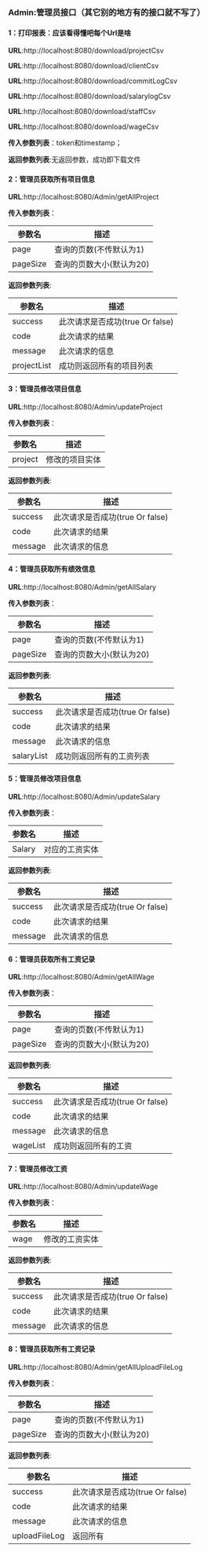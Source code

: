 ### Admin:管理员接口（其它别的地方有的接口就不写了）

#### 1：打印报表：应该看得懂吧每个Url是啥

**URL**:http://localhost:8080/download/projectCsv

**URL**:http://localhost:8080/download/clientCsv

**URL**:http://localhost:8080/download/commitLogCsv

**URL**:http://localhost:8080/download/salarylogCsv

**URL**:http://localhost:8080/download/staffCsv

**URL**:http://localhost:8080/download/wageCsv

**传入参数列表**：token和timestamp；

**返回参数列表**:无返回参数，成功即下载文件
#### 2：管理员获取所有项目信息

**URL**:http://localhost:8080/Admin/getAllProject

**传入参数列表**：

| 参数名   | 描述                     |
| -------- | ------------------------ |
| page     | 查询的页数(不传默认为1)  |
| pageSize | 查询的页数大小(默认为20) |

**返回参数列表**:

| 参数名      | 描述                 |
| ----------- | -------------------- |
| success  | 此次请求是否成功(true Or false) |
| code     | 此次请求的结果      |
| message     | 此次请求的信息 |
| projectList | 成功则返回所有的项目列表 |
#### 3：管理员修改项目信息

**URL**:http://localhost:8080/Admin/updateProject

**传入参数列表**：

| 参数名   | 描述                     |
| -------- | ------------------------ |
| project     | 修改的项目实体 |

**返回参数列表**:

| 参数名      | 描述                 |
| ----------- | -------------------- |
| success  | 此次请求是否成功(true Or false) |
| code     | 此次请求的结果      |
| message     | 此次请求的信息 |
#### 4：管理员获取所有绩效信息

**URL**:http://localhost:8080/Admin/getAllSalary

**传入参数列表**：

| 参数名   | 描述                     |
| -------- | ------------------------ |
| page     | 查询的页数(不传默认为1)  |
| pageSize | 查询的页数大小(默认为20) |

**返回参数列表**:

| 参数名      | 描述                 |
| ----------- | -------------------- |
| success  | 此次请求是否成功(true Or false) |
| code     | 此次请求的结果      |
| message     | 此次请求的信息 |
| salaryList | 成功则返回所有的工资列表 |
#### 5：管理员修改项目信息

**URL**:http://localhost:8080/Admin/updateSalary

**传入参数列表**：

| 参数名   | 描述                     |
| -------- | ------------------------ |
| Salary     | 对应的工资实体|

**返回参数列表**:

| 参数名      | 描述                 |
| ----------- | -------------------- |
| success  | 此次请求是否成功(true Or false) |
| code     | 此次请求的结果      |
| message     | 此次请求的信息 |

#### 6：管理员获取所有工资记录

**URL**:http://localhost:8080/Admin/getAllWage

**传入参数列表**：

| 参数名   | 描述                     |
| -------- | ------------------------ |
| page     | 查询的页数(不传默认为1)  |
| pageSize | 查询的页数大小(默认为20) |

**返回参数列表**:

| 参数名      | 描述                 |
| ----------- | -------------------- |
| success  | 此次请求是否成功(true Or false) |
| code     | 此次请求的结果      |
| message     | 此次请求的信息 |
| wageList | 成功则返回所有的工资 |
#### 7：管理员修改工资

**URL**:http://localhost:8080/Admin/updateWage

**传入参数列表**：

| 参数名   | 描述                     |
| -------- | ------------------------ |
| wage     | 修改的工资实体 |

**返回参数列表**:

| 参数名      | 描述                 |
| ----------- | -------------------- |
| success  | 此次请求是否成功(true Or false) |
| code     | 此次请求的结果      |
| message     | 此次请求的信息 |
#### 8：管理员获取所有工资记录

**URL**:http://localhost:8080/Admin/getAllUploadFileLog

**传入参数列表**：

| 参数名   | 描述                     |
| -------- | ------------------------ |
| page     | 查询的页数(不传默认为1)  |
| pageSize | 查询的页数大小(默认为20) |

**返回参数列表**:

| 参数名      | 描述                 |
| ----------- | -------------------- |
| success  | 此次请求是否成功(true Or false) |
| code     | 此次请求的结果      |
| message     | 此次请求的信息 |
| uploadFileLog | 返回所有 |